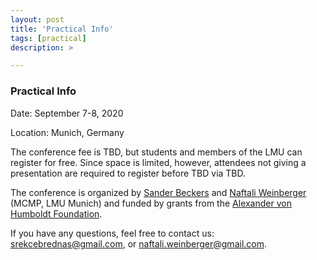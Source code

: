 ```yaml
---
layout: post
title: 'Practical Info'
tags: [practical]
description: >

---
```


### Practical Info

Date: September 7-8, 2020 

Location: Munich, Germany

The conference fee is TBD, but students and members of the LMU can register for free. Since space is limited, however, attendees not giving a presentation are required to register before TBD via TBD.

The conference is organized by [Sander Beckers](https://sanderbeckers.github.io/website/about/) and [Naftali Weinberger](https://sites.google.com/site/naftaliweinberger/) (MCMP, LMU Munich) and funded by grants from the [Alexander von Humboldt Foundation](http://www.humboldt-foundation.de).

If you have any questions, feel free to contact us:  <a href="mailto:srekcebrednas@gmail.com?Subject=Question%20Regarding%20Conference" target="_top">srekcebrednas@gmail.com</a>, or <a href="mailto:naftali.weinberger@gmail.com?Subject=Question%20Regarding%20Conference" target="_top">naftali.weinberger@gmail.com</a>. 


